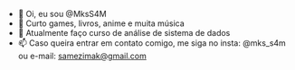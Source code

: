 - 👋 Oi, eu sou @MksS4M
- 👀 Curto games, livros, anime e muita música 
- 🌱 Atualmente faço curso de análise de sistema de dados
- 📫 Caso queira entrar em contato comigo, me siga no insta: @mks_s4m ou e-mail: samezimak@gmail.com

<!---
MksS4M/MksS4M is a ✨ special ✨ repository because its `README.md` (this file) appears on your GitHub profile.
You can click the Preview link to take a look at your changes.
--->
